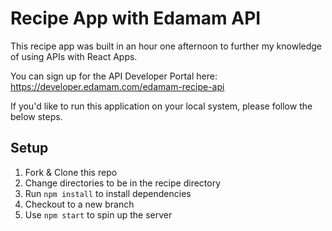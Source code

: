 # Recipe App with Edamam API 

This recipe app was built in an hour one afternoon to further my knowledge of using APIs with React Apps. 

You can sign up for the API Developer Portal here: https://developer.edamam.com/edamam-recipe-api

If you'd like to run this application on your local system, please follow the below steps. 

## Setup 
1. Fork & Clone this repo 
2. Change directories to be in the recipe directory 
3. Run `npm install` to install dependencies 
4. Checkout to a new branch 
5. Use `npm start` to spin up the server
